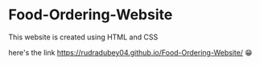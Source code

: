 # Food-Ordering-Website

This website is created using HTML and CSS

here's the link https://rudradubey04.github.io/Food-Ordering-Website/ 😁


